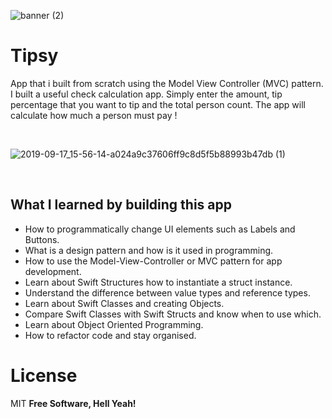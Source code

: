 
![banner (2)](https://user-images.githubusercontent.com/55702254/193810273-53f6a376-d7af-4bbc-a29d-e60050cfd6e2.png)



#  Tipsy

App that i built from scratch using the Model View Controller (MVC) pattern. I built a useful check calculation app.
Simply enter the amount, tip percentage that you want to tip and the total person count. The app will calculate how much a person must pay !



<br>

![2019-09-17_15-56-14-a024a9c37606ff9c8d5f5b88993b47db (1)](https://user-images.githubusercontent.com/55702254/193810678-bf69d551-3470-4838-9ad9-850e2844752e.gif)




<br>

## What I learned by building this app

* How to programmatically change UI elements such as Labels and Buttons.
* What is a design pattern and how is it used in programming.
* How to use the Model-View-Controller or MVC pattern for app development.
* Learn about Swift Structures how to instantiate a struct instance.
* Understand the difference between value types and reference types. 
* Learn about Swift Classes and creating Objects.
* Compare Swift Classes with Swift Structs and know when to use which.
* Learn about Object Oriented Programming.
* How to refactor code and stay organised.


# License

MIT
**Free Software, Hell Yeah!**
